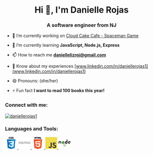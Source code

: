 <h1 align="center">Hi 👋, I'm Danielle Rojas</h1>
<h3 align="center">A software engineer from NJ</h3>

- 🔭 I’m currently working on [Cloud Cake Cafe - Spaceman Game](https://github.com/danielleroj/spaceman)

- 🌱 I’m currently learning **JavaScript, Node.js, Express**

- 📫 How to reach me **daniellelizroj@gmail.com**

- 📄 Know about my experiences [www.linkedin.com/in/daniellerojas1](www.linkedin.com/in/daniellerojas1)

- 😄 Pronouns: (she/her)

- ⚡ Fun fact **I want to read 100 books this year!**

<h3 align="left">Connect with me:</h3>
<p align="left">
<a href="https://linkedin.com/in/daniellerojas1" target="blank"><img align="center" src="https://raw.githubusercontent.com/rahuldkjain/github-profile-readme-generator/master/src/images/icons/Social/linked-in-alt.svg" alt="daniellerojas1" height="30" width="40" /></a>
</p>

<h3 align="left">Languages and Tools:</h3>
<p align="left"> <a href="https://www.w3schools.com/css/" target="_blank" rel="noreferrer"> <img src="https://raw.githubusercontent.com/devicons/devicon/master/icons/css3/css3-original-wordmark.svg" alt="css3" width="40" height="40"/> </a> <a href="https://expressjs.com" target="_blank" rel="noreferrer"> <img src="https://raw.githubusercontent.com/devicons/devicon/master/icons/express/express-original-wordmark.svg" alt="express" width="40" height="40"/> </a> <a href="https://www.w3.org/html/" target="_blank" rel="noreferrer"> <img src="https://raw.githubusercontent.com/devicons/devicon/master/icons/html5/html5-original-wordmark.svg" alt="html5" width="40" height="40"/> </a> <a href="https://developer.mozilla.org/en-US/docs/Web/JavaScript" target="_blank" rel="noreferrer"> <img src="https://raw.githubusercontent.com/devicons/devicon/master/icons/javascript/javascript-original.svg" alt="javascript" width="40" height="40"/> </a> <a href="https://nodejs.org" target="_blank" rel="noreferrer"> <img src="https://raw.githubusercontent.com/devicons/devicon/master/icons/nodejs/nodejs-original-wordmark.svg" alt="nodejs" width="40" height="40"/> </a> </p>
